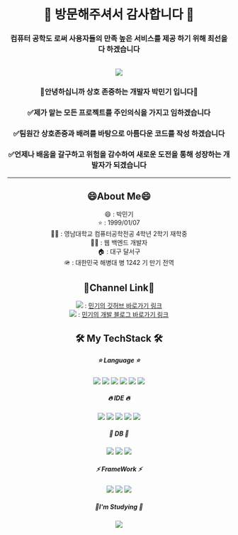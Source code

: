 <div align = "center">
  
<h1 font-family = "Helvetica">
👋 방문해주셔서 감사합니다 👋<br>
</h1>

 ### 컴퓨터 공학도 로써 사용자들의 만족 높은 서비스를 제공 하기 위해 최선을 다 하겠습니다
<br>
 
  
<img src="https://capsule-render.vercel.app/api?type=waving&color=auto&height=300&section=header&text=😄Welcome😄&fontSize=50&fontColor=FFFFFF" />


  ### 🌱안녕하십니까 상호 존중하는 개발자 박민기 입니다🌱
  ### ✅제가 맡는 모든 프로젝트를 주인의식을 가지고 임하겠습니다 
  ### ✅팀원간 상호존중과 배려를 바탕으로 아름다운 코드를 작성 하겠습니다
  ### ✅언제나 배움을 갈구하고 위험을 감수하여 새로운 도전을 통해 성장하는 개발자가 되겠습니다
 
<hr>

<!--
**mingki1242/mingki1242** is a ✨ _special_ ✨ repository because its `README.md` (this file) appears on your GitHub profile.

Here are some ideas to get you started:

- 🔭 I’m currently working on ...
- 🌱 I’m currently learning ...
- 👯 I’m looking to collaborate on ...
- 🤔 I’m looking for help with ...
- 💬 Ask me about ...
- 📫 How to reach me: ...
- 😄 Pronouns: ...
- ⚡ Fun fact: ...
-->

## 😄About Me😄

<p>
    😄 : 박민기<br>
    ⭐ : 1999/01/07<br>
    👨‍🎓 : 영남대학교 컴퓨터공학전공 4학년 2학기 재학중<br>
    🏃‍♂ : 웹 백엔드 개발자<br>
    🏠 : 대구 달서구<br>
    🪖 : 대한민국 해병대 병 1242 기 만기 전역<br>
</p>



## 🔭Channel Link🔭
<p>
  <img src="https://img.shields.io/badge/GitHub-181717?style=flat-square&logo=GitHub&logoColor=white"/> : <a href = "https://github.com/mingki1242/mingki1242/blob/main/README.md" >민기의 깃허브 바로가기 링크</a> <br>
  <img src="https://img.shields.io/badge/Velog-20C997?style=flat-square&logo=velog&logoColor=white"/> : <a href = "https://velog.io/@mingki1242">민기의 개발 블로그 바로가기 링크</a> 
  
</p>



## 🛠 My TechStack 🛠
  
  <h5>
    ⭐ Language ⭐
  </h5>
  
  <img src="https://img.shields.io/badge/JavaScript-F7DF1E?style=flat&logo=JavaScript&logoColor=white">
  <img src="https://img.shields.io/badge/C-A8B9CC?style=flat&logo=C&logoColor=white">
  <img src="https://img.shields.io/badge/CSS3-1572B6?style=flat-square&amp;logo=css3&amp;logoColor=white" />
  <img src="https://img.shields.io/badge/C++-00599C?style=flat-square&amp;logo=C%2B%2B&amp;logoColor=white" />
  <img src="https://img.shields.io/badge/Python-3776AB?style=flat&logo=Python&logoColor=white">
  <img src="https://img.shields.io/badge/HTML5-E34F26?style=flat-square&amp;logo=html5&amp;logoColor=white">
  
  <h5>
   🔥 IDE 🔥
  </h5>
  
  <img src="https://img.shields.io/badge/Ubuntu-E95420?style=flat&logo=Ubuntu&logoColor=white">
  <img src="https://img.shields.io/badge/Visual Studio-5C2D91?style=flat&logo=Visual Studio&logoColor=white">
  <img src="https://img.shields.io/badge/IntelliJ-000000?style=flat&logo=IntelliJ&logoColor=white">
  <img src="https://img.shields.io/badge/Eclipse-2C2255?style=flat&logo=Eclipse&logoColor=white">
  <img src="https://img.shields.io/badge/Android_Studio-3DDC84?style=flat&logo=Android_Studio&logoColor=white">
 
  
  <h5>
   🌟 DB 🌟
  </h5>
  
  <img src="https://img.shields.io/badge/FireBase-FFCA28?style=flat&logo=FireBase&logoColor=white">
  <img src="https://img.shields.io/badge/Oracle-F80000?style=flat&logo=Oracle&logoColor=white">
  <img src="https://img.shields.io/badge/MySQL-4479A1?style=flat-square&amp;logo=MySQL&amp;logoColor=white" />
  
  <h5>
    ⚡ FrameWork ⚡
  </h5>
  
  <img src="https://img.shields.io/badge/Spring-6DB33F?style=flat&logo=Spring&logoColor=white">
  <img src="https://img.shields.io/badge/React Native-61DAFB?style=flat-square&amp;logo=React&amp;logoColor=black" />
  <img src="https://img.shields.io/badge/Flask-000000?style=flat-square&amp;logo=flask&amp;logoColor=white" />
    
  <h5>
    📖I'm Studying 📖
  </h5>
  <img src="https://img.shields.io/badge/Spring-6DB33F?style=flat&logo=Spring&logoColor=white">

</div>

 
  
  
  
  
  
